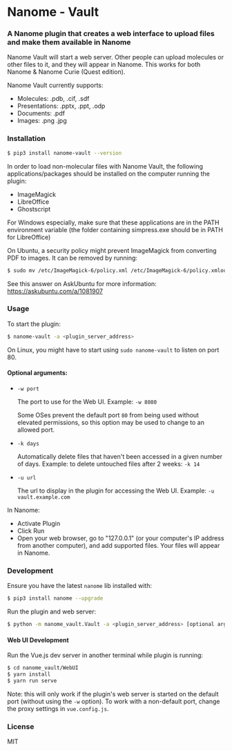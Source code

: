# Nanome - Vault

### A Nanome plugin that creates a web interface to upload files and make them available in Nanome

Nanome Vault will start a web server. Other people can upload molecules or other files to it, and they will appear in Nanome. This works for both Nanome & Nanome Curie (Quest edition).

Nanome Vault currently supports:

- Molecules: .pdb, .cif, .sdf
- Presentations: .pptx, .ppt, .odp
- Documents: .pdf
- Images: .png .jpg

### Installation

```sh
$ pip3 install nanome-vault --version
```

In order to load non-molecular files with Nanome Vault, the following applications/packages should be installed on the computer running the plugin:

- ImageMagick
- LibreOffice
- Ghostscript

For Windows especially, make sure that these applications are in the PATH environment variable (the folder containing simpress.exe should be in PATH for LibreOffice)

On Ubuntu, a security policy might prevent ImageMagick from converting PDF to images.
It can be removed by running:

```sh
$ sudo mv /etc/ImageMagick-6/policy.xml /etc/ImageMagick-6/policy.xmlout
```

See this answer on AskUbuntu for more information: https://askubuntu.com/a/1081907

### Usage

To start the plugin:

```sh
$ nanome-vault -a <plugin_server_address>
```

On Linux, you might have to start using `sudo nanome-vault` to listen on port 80.

#### Optional arguments:

- `-w port`

  The port to use for the Web UI. Example: `-w 8080`

  Some OSes prevent the default port `80` from being used without elevated permissions, so this option may be used to change to an allowed port.

- `-k days`

  Automatically delete files that haven't been accessed in a given number of days. Example: to delete untouched files after 2 weeks: `-k 14`

- `-u url`

  The url to display in the plugin for accessing the Web UI. Example: `-u vault.example.com`

In Nanome:

- Activate Plugin
- Click Run
- Open your web browser, go to "127.0.0.1" (or your computer's IP address from another computer), and add supported files. Your files will appear in Nanome.

### Development

Ensure you have the latest `nanome` lib installed with:

```sh
$ pip3 install nanome --upgrade
```

Run the plugin and web server:

```sh
$ python -m nanome_vault.Vault -a <plugin_server_address> [optional args]
```

#### Web UI Development

Run the Vue.js dev server in another terminal while plugin is running:

```sh
$ cd nanome_vault/WebUI
$ yarn install
$ yarn run serve
```

Note: this will only work if the plugin's web server is started on the default port (without using the `-w` option). To work with a non-default port, change the proxy settings in `vue.config.js`.

### License

MIT
